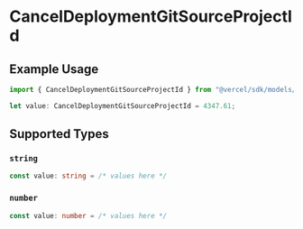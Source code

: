 # CancelDeploymentGitSourceProjectId

## Example Usage

```typescript
import { CancelDeploymentGitSourceProjectId } from "@vercel/sdk/models/operations/canceldeployment.js";

let value: CancelDeploymentGitSourceProjectId = 4347.61;
```

## Supported Types

### `string`

```typescript
const value: string = /* values here */
```

### `number`

```typescript
const value: number = /* values here */
```

